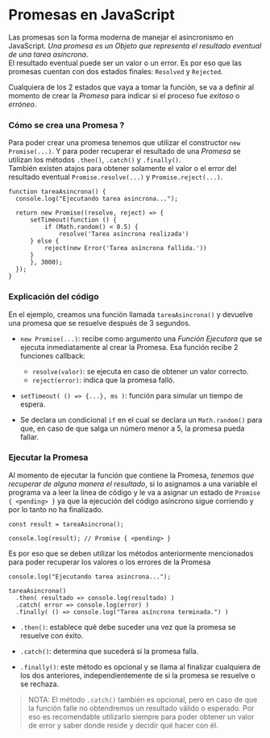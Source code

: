 # Promesas en JavaScript

Las promesas son la forma moderna de manejar el asincronismo en JavaScript. *Una promesa es un Objeto que representa el resultado eventual de una tarea asíncrona*.  
El resultado eventual puede ser un valor o un error. Es por eso que las promesas cuentan con dos estados finales: `Resolved` y `Rejected`.  

Cualquiera de los 2 estados que vaya a tomar la función, se va a definir al momento de crear la *Promesa* para indicar si el proceso fue *exitoso* o *erróneo*.

### Cómo se crea una Promesa ?  

Para poder crear una promesa tenemos que utilizar el constructor `new Promise(...)`. Y para poder recuperar el resultado de una *Promesa* se utilizan los métodos `.then()`, `.catch()` y `.finally()`.  
También existen atajos para obtener solamente el valor o el error del resultado eventual `Promise.resolve(...)` y `Promise.reject(...)`.  



    function tareaAsincrona() {
      console.log("Ejecutando tarea asincrona...");
  
      return new Promise((resolve, reject) => {
          setTimeout(function () {
              if (Math.random() < 0.5) {
                  resolve('Tarea asíncrona realizada')
          } else {
              reject(new Error('Tarea asíncrona fallida.'))
          }
          }, 3000);
      });
    }


### Explicación del código  

En el ejemplo, creamos una función llamada `tareaAsincrona()` y devuelve una promesa que se resuelve después de 3 segundos.

- `new Promise(...)`: recibe como argumento una *Función Ejecutora* que se ejecuta inmediatamente al crear la Promesa. Esa función recibe 2 funciones callback:
  - `resolve(valor)`: se ejecuta en caso de obtener un valor correcto.
  - `reject(error)`: indica que la promesa falló.

- `setTimeout( () => {...}, ms )`: función para simular un tiempo de espera.

- Se declara un condicional `if` en el cual se declara un `Math.random()` para que, en caso de que salga un número menor a 5, la promesa pueda fallar.



### Ejecutar la Promesa  

Al momento de ejecutar la función que contiene la Promesa, *tenemos que recuperar de alguna manera el resultado*, si lo asignamos a una variable el programa va a leer la línea de código y le va a asignar un estado de `Promise { <pending> }` ya que la ejecución del código asíncrono sigue corriendo y por lo tanto no ha finalizado.


    const result = tareaAsincrona();

    console.log(result); // Promise { <pending> }

Es por eso que se deben utilizar los métodos anteriormente mencionados para poder recuperar los valores o los errores de la Promesa

    console.log("Ejecutando tarea asincrona...");

    tareaAsincrona()
      .then( resultado => console.log(resultado) )
      .catch( error => console.log(error) )
      .finally( () => console.log("Tarea asíncrona terminada.") )


  - `.then()`: establece qué debe suceder una vez que la promesa se resuelve con éxito.

  - `.catch()`: determina que sucederá si la promesa falla.

  - `.finally()`: este método es opcional y se llama al finalizar cualquiera de los dos anteriores, independientemente de si la promesa se resuelve o se rechaza.

>NOTA: El método `.catch()` también es opcional, pero en caso de que la función falle no obtendremos un resultado válido o esperado.
>Por eso es recomendable utilizarlo siempre para poder obtener un valor de error y saber donde reside y decidir qué hacer con él.


